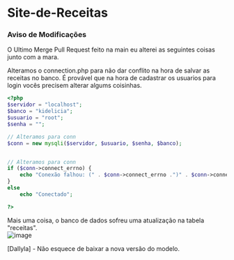 # Site-de-Receitas

### Aviso de Modificações 
O Ultimo Merge Pull Request feito na main eu alterei as seguintes coisas junto com a mara. 

Alteramos o connection.php para não dar conflito na hora de salvar as receitas no banco. É provável que na hora de cadastrar os usuarios para login vocês
precisem alterar algums coisinhas. 

``` php
<?php
$servidor = "localhost";
$banco = "kidelicia";
$usuario = "root";
$senha = "";

// Alteramos para conn
$conn = new mysqli($servidor, $usuario, $senha, $banco);


// Alteramos para conn
if ($conn->connect_errno) {
    echo "Conexão falhou: (" . $conn->connect_errno .")" . $conn->connect_errno;
}
else
    echo "Conectado";

?>
```

Mais uma coisa, o banco de dados sofreu uma atualização na tabela "receitas". <br>
![image](https://github.com/user-attachments/assets/f92e28a4-32c6-426a-a2bf-c6240deddaf9)

[Dallyla] - Não esquece de baixar a nova versão do modelo. 
